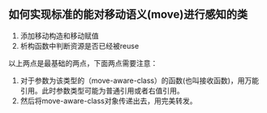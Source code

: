 ## 如何实现标准的能对移动语义(move)进行感知的类

1. 添加移动构造和移动赋值
2. 析构函数中判断资源是否已经被reuse

以上两点是最基础的两点，下面两点需要注意：

1. 对于参数为该类型的（move-aware-class）的函数(也叫接收函数)，用万能引用。此时参数类型可能为普通引用或者右值引用。
2. 然后将move-aware-class对象传递出去，用完美转发。
